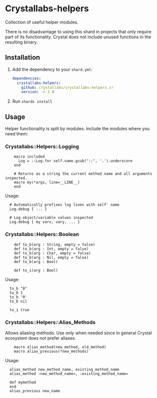 # Crystallabs-helpers

Collection of useful helper modules.

There is no disadvantage to using this shard in projects that only
require part of its functionality. Crystal does not include unused
functions in the resulting binary.

## Installation

1. Add the dependency to your `shard.yml`:

   ```yaml
   dependencies:
     crystallabs-helpers:
       github: crystallabs/crystallabs-helpers.cr
       version: ~> 1.0
   ```

2. Run `shards install`

## Usage

Helper functionality is split by modules. Include the modules where you
need them:

### Crystallabs::Helpers::Logging

```cr
    macro included
      Log = ::Log.for self.name.gsub("::", '.').underscore
    end

    # Returns as a string the current method name and all arguments inspected.
    macro my(*args, line=__LINE__)
    end
```

Usage:

```cr
  # Automatically prefixes log lines with self' name
  Log.debug { ... }

  # Log object/variable values inspected
  Log.debug { my varx, vary, ... }
```

### Crystallabs::Helpers::Boolean

```cr
    def to_b(arg : String, empty = false)
    def to_b(arg : Int, empty = false)
    def to_b(arg : Char, empty = false)
    def to_b(arg : Nil, empty = false)
    def to_b(arg : Bool)

    def to_i(arg : Bool)
```

Usage:

```cr
  to_b "0"
  to_b 1
  to_b '0'
  to_b nil

  to_i true
```

### Crystallabs::Helpers::Alias_Methods

Allows aliasing methods. Use only when needed since in general Crystal
ecosystem does not prefer aliases.

```cr
    macro alias_method(new_method, old_method)
    macro alias_previous(*new_methods)
```

Usage:

```cr
  alias_method new_method_name, existing_method_name
  alias_method :new_method_name=, :existing_method_name=

  def mymethod
  end
  alias_previous new_name
```
